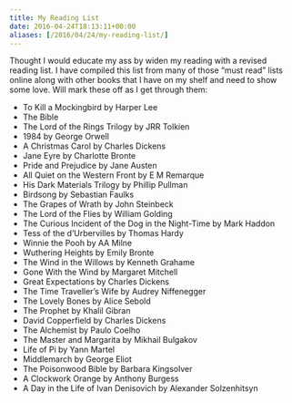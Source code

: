 ```yaml
---
title: My Reading List
date: 2016-04-24T18:13:11+00:00
aliases: [/2016/04/24/my-reading-list/]
---
```

Thought I would educate my ass by widen my reading with a revised reading list. I have compiled this list from many of those “must read” lists online along with other books that I have on my shelf and need to show some love. Will mark these off as I get through them:

  * To Kill a Mockingbird by Harper Lee
  * The Bible
  * The Lord of the Rings Trilogy by JRR Tolkien
  * 1984 by George Orwell
  * A Christmas Carol by Charles Dickens
  * Jane Eyre by Charlotte Bronte
  * Pride and Prejudice by Jane Austen
  * All Quiet on the Western Front by E M Remarque
  * His Dark Materials Trilogy by Phillip Pullman
  * Birdsong by Sebastian Faulks
  * The Grapes of Wrath by John Steinbeck
  * The Lord of the Flies by William Golding
  * The Curious Incident of the Dog in the Night-Time by Mark Haddon
  * Tess of the d&#8217;Urbervilles by Thomas Hardy
  * Winnie the Pooh by AA Milne
  * Wuthering Heights by Emily Bronte
  * The Wind in the Willows by Kenneth Grahame
  * Gone With the Wind by Margaret Mitchell
  * Great Expectations by Charles Dickens
  * The Time Traveller&#8217;s Wife by Audrey Niffenegger
  * The Lovely Bones by Alice Sebold
  * The Prophet by Khalil Gibran
  * David Copperfield by Charles Dickens
  * The Alchemist by Paulo Coelho
  * The Master and Margarita by Mikhail Bulgakov
  * Life of Pi by Yann Martel
  * Middlemarch by George Eliot
  * The Poisonwood Bible by Barbara Kingsolver
  * A Clockwork Orange by Anthony Burgess
  * A Day in the Life of Ivan Denisovich by Alexander Solzenhitsyn

